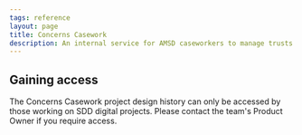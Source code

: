 ```yaml
---
tags: reference
layout: page
title: Concerns Casework
description: An internal service for AMSD caseworkers to manage trusts and academies with financial, governance, and safeguarding concerns.
---
```

## Gaining access

The Concerns Casework project design history can only be accessed by those working on SDD digital projects. Please contact the team's Product Owner if you require access.
